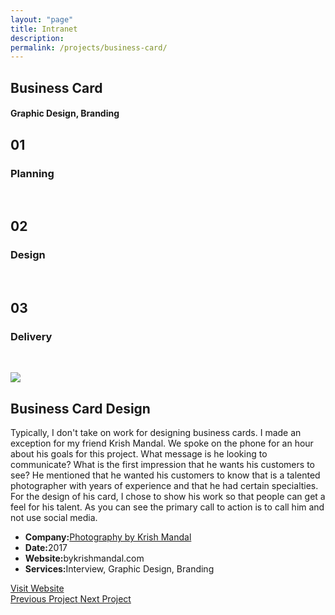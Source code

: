 ```yaml
---
layout: "page"
title: Intranet
description:
permalink: /projects/business-card/
---
```


<section class="page-title parallax-section">
   <div class="row-parallax-bg">
      <div class="parallax-wrapper" style="transform: translate3d(0px, 0px, 0px);">
         <div class="parallax-bg" style="background-image: url('{{site.baseurl}}/assets/images/k-mandal-bc.png');"></div>
      </div>
      <div class="parallax-overlay"></div>
   </div>
   <div class="centrize">
      <div class="v-center">
         <div class="container">
            <div class="row">
               <div class="col-md-8 col-md-offset-2">
                  <div class="title text-center">
                     <h1>Business Card</h1>
                     <h4>Graphic Design, Branding</h4>
                  </div>
               </div>
            </div>
         </div>
      </div>
   </div>
</section>
<section>
   <div class="container">
      <div class="row">
         <div class="col-sm-4">
            <div class="number-box">
               <div class="number-wrap">
                  <h2>01</h2>
               </div>
               <div class="number-box-content">
                  <h3>Planning</h3>
                  <p>&nbsp;</p>
               </div>
            </div>
         </div>
         <div class="col-sm-4">
            <div class="number-box">
               <div class="number-wrap">
                  <h2>02</h2>
               </div>
               <div class="number-box-content">
                  <h3>Design</h3>
                  <p>&nbsp;</p>
               </div>
            </div>
         </div>
         <div class="col-sm-4">
            <div class="number-box">
               <div class="number-wrap">
                  <h2>03</h2>
               </div>
               <div class="number-box-content">
                  <h3>Delivery</h3>
                  <p>&nbsp;</p>
               </div>
            </div>
         </div>
      </div>
   </div>
</section>
<section>
   <div class="container">
      <div class="row">
         <div class="col-md-7 mb-25">
            <div class="media-video"><img class="img-responsive" src="{{site.baseurl}}/assets/images/mandal-bc-layout.jpg"></div>
         </div>
         <div class="col-md-4 col-md-offset-1">
            <div class="title">
               <h2 class="mt-0 remove-margin-top">Business Card Design</h2>
            </div>
            <div class="section-content">
               <p>Typically, I don't take on work for designing business cards. I made an exception for my friend Krish Mandal. We spoke on the phone for an hour about his goals for this project. What message is he looking to communicate? What is the first impression that he wants his customers to see? He mentioned that he wanted his customers to know that is a talented photographer with years of experience and that he had certain specialties. For the design of his card, I chose to show his work so that people can get a feel for his talent. As you can see the primary call to action is to call him and not use social media. </p>
               <div class="project-info mt-25">
                  <ul>
                     <li>
                        <strong>Company:</strong><a href="http://www.bykrishmandal.com/" target="_blank">Photography by Krish Mandal</a>
                     </li>
                     <li><strong>Date:</strong>2017</li>
                     <li><strong>Website:</strong>bykrishmandal.com</li>
                     <li><strong>Services:</strong>Interview, Graphic Design, Branding</li>
                  </ul>
               </div>
               <div class="btn-container mt-25">
                  <a class="btn btn-color btn-block" href="http://www.bykrishmandal.com/" target="_blank">Visit Website</a>
               </div>
            </div>
         </div>
      </div>
   </div>
</section>
<section class="grey-bg p-0 last-section">
   <div class="container">
      <div class="projects-controller">
      <a class="prev" href="{{ '/projects/intranet/' | relative_url }}">
            <span>
            <i class="hc-arrow-round-back"></i> Previous Project</span>
      </a>
      <a class="all" href="{{ site.baseurl }}/">
      <span>
            <i class="hc-apps"></i></span>
      </a>
      <a class="next" href="{{ '/projects/integrity/' | relative_url }}">
            <span>Next Project <i class="hc-arrow-round-forward"></i>
      </span>
      </a>
      </div>
   </div>
</section>